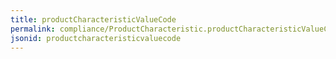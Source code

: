 ```yaml
---
title: productCharacteristicValueCode
permalink: compliance/ProductCharacteristic.productCharacteristicValueCode.html
jsonid: productcharacteristicvaluecode
---
```

